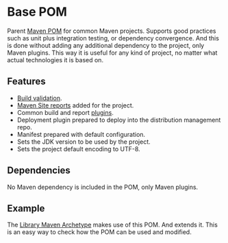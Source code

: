 # Base POM

Parent [Maven POM][maven-pom-intro] for common Maven projects. Supports good practices such as unit plus integration testing, or dependency convergence. And this is done without adding any additional dependency to the project, only Maven plugins. This way it is useful for any kind of project, no matter what actual technologies it is based on.

## Features

- [Build validation][build-validation].
- [Maven Site reports][site-reports] added for the project.
- Common build and report [plugins][plugins-list].
- Deployment plugin prepared to deploy into the distribution management repo.
- Manifest prepared with default configuration.
- Sets the JDK version to be used by the project.
- Sets the project default encoding to UTF-8.

## Dependencies

No Maven dependency is included in the POM, only Maven plugins.

## Example

The [Library Maven Archetype][library-archetype] makes use of this POM. And extends it. This is an easy way to check how the POM can be used and modified.

[maven-pom-intro]: https://maven.apache.org/guides/introduction/introduction-to-the-pom.html#Project_Inheritance

[library-archetype]: https://github.com/Bernardo-MG/library-maven-archetype

[build-validation]: ./build_validation.html
[site-reports]: ./site_reports.html
[plugins-list]: ./plugins_list.html
